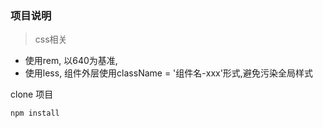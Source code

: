 ### 项目说明
> css相关
- 使用rem, 以640为基准,
- 使用less, 组件外层使用className = '组件名-xxx'形式,避免污染全局样式

clone 项目
```
npm install
```
